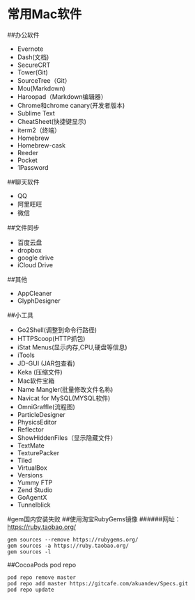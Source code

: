 
# 常用Mac软件
##办公软件
* Evernote
* Dash(文档)
* SecureCRT
* Tower(Git)
* SourceTree（Git）
* Mou(Markdown) 
* Haroopad（Markdown编辑器）
* Chrome和chrome canary(开发者版本)
* Sublime Text
* CheatSheet(快捷键显示)
* iterm2（终端）
* Homebrew
* Homebrew-cask
* Reeder
* Pocket
* 1Password

##聊天软件
* QQ
* 阿里旺旺
* 微信

##文件同步
* 百度云盘
* dropbox
* google drive
* iCloud Drive

##其他
* AppCleaner
* GlyphDesigner 

##小工具
* Go2Shell(调整到命令行路径)
* HTTPScoop(HTTP抓包)
* iStat Menus(显示内存,CPU,硬盘等信息)
* iTools
* JD-GUI (JAR包查看)
* Keka (压缩文件)
* Mac软件宝箱
* Name Mangler(批量修改文件名称)
* Navicat for MySQL(MYSQL软件)
* OmniGraffle(流程图)
* ParticleDesigner
* PhysicsEditor
* Reflector
* ShowHiddenFiles（显示隐藏文件）
* TextMate
* TexturePacker
* Tiled
* VirtualBox
* Versions
* Yummy FTP
* Zend Studio
* GoAgentX
* Tunnelblick

#gem国内安装失败
##使用淘宝RubyGems镜像 
######网址：https://ruby.taobao.org/

```
gem sources --remove https://rubygems.org/
gem sources -a https://ruby.taobao.org/
gem sources -l
```

##CocoaPods pod repo
```
pod repo remove master
pod repo add master https://gitcafe.com/akuandev/Specs.git
pod repo update
```


